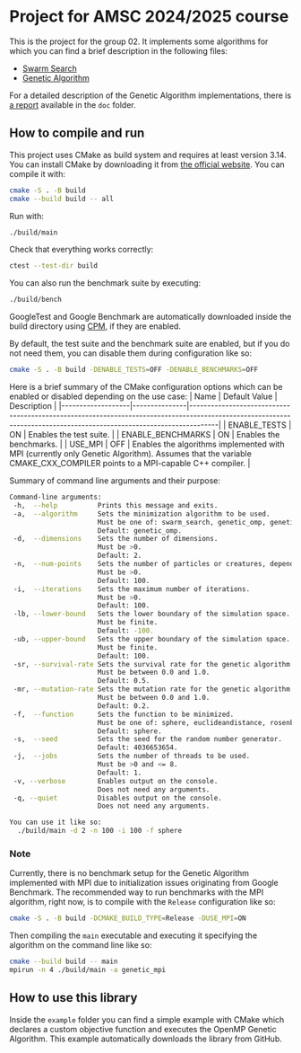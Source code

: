 # Project for AMSC 2024/2025 course
This is the project for the group 02. It implements some algorithms for which you can find a brief description in the following files:
 - [Swarm Search](https://github.com/AMSC-24-25/02-swarm-02-swarm/blob/main/SwarmSearch.md)
 - [Genetic Algorithm](https://github.com/AMSC-24-25/02-swarm-02-swarm/blob/main/GeneticAlgorithm.md)

For a detailed description of the Genetic Algorithm implementations, there is [a report](https://github.com/AMSC-24-25/02-swarm-02-swarm/blob/main/doc/report.pdf) available in the `doc` folder.

## How to compile and run
This project uses CMake as build system and requires at least version 3.14. You can install CMake by downloading it from [the official website](https://cmake.org/download).
You can compile it with:
```bash
cmake -S . -B build
cmake --build build -- all
```

Run with:
```bash
./build/main
```

Check that everything works correctly:
```bash
ctest --test-dir build
```

You can also run the benchmark suite by executing:
```bash
./build/bench
```

GoogleTest and Google Benchmark are automatically downloaded inside the build directory using [CPM](https://github.com/cpm-cmake/CPM.cmake), if they are enabled.

By default, the test suite and the benchmark suite are enabled, but if you do not need them, you can disable them during configuration like so:
```bash
cmake -S . -B build -DENABLE_TESTS=OFF -DENABLE_BENCHMARKS=OFF
```

Here is a brief summary of the CMake configuration options which can be enabled or disabled depending on the use case:
| Name              | Default Value | Description                                                                                                                                                        |
|-------------------|---------------|--------------------------------------------------------------------------------------------------------------------------------------------------------------------|
| ENABLE_TESTS      | ON            | Enables the test suite.                                                                                                                                            |
| ENABLE_BENCHMARKS | ON            | Enables the benchmarks.                                                                                                                                            |
| USE_MPI           | OFF           | Enables the algorithms implemented with MPI (currently only Genetic Algorithm). Assumes that the variable CMAKE_CXX_COMPILER points to a MPI-capable C++ compiler. |

Summary of command line arguments and their purpose:
```bash
Command-line arguments:
 -h,  --help          Prints this message and exits.
 -a,  --algorithm     Sets the minimization algorithm to be used.
                      Must be one of: swarm_search, genetic_omp, genetic_mpi.
                      Default: genetic_omp.
 -d,  --dimensions    Sets the number of dimensions.
                      Must be >0.
                      Default: 2.
 -n,  --num-points    Sets the number of particles or creatures, depending on the algorithm.
                      Must be >0.
                      Default: 100.
 -i,  --iterations    Sets the maximum number of iterations.
                      Must be >0.
                      Default: 100.
 -lb, --lower-bound   Sets the lower boundary of the simulation space.
                      Must be finite.
                      Default: -100.
 -ub, --upper-bound   Sets the upper boundary of the simulation space.
                      Must be finite.
                      Default: 100.
 -sr, --survival-rate Sets the survival rate for the genetic algorithm.
                      Must be between 0.0 and 1.0.
                      Default: 0.5.
 -mr, --mutation-rate Sets the mutation rate for the genetic algorithm.
                      Must be between 0.0 and 1.0.
                      Default: 0.2.
 -f,  --function      Sets the function to be minimized.
                      Must be one of: sphere, euclideandistance, rosenbrock, rastrigin.
                      Default: sphere.
 -s,  --seed          Sets the seed for the random number generator.
                      Default: 4036653654.
 -j,  --jobs          Sets the number of threads to be used.
                      Must be >0 and <= 8.
                      Default: 1.
 -v, --verbose        Enables output on the console.
                      Does not need any arguments.
 -q, --quiet          Disables output on the console.
                      Does not need any arguments.

You can use it like so:
  ./build/main -d 2 -n 100 -i 100 -f sphere
```

### Note
Currently, there is no benchmark setup for the Genetic Algorithm implemented with MPI due to initialization issues originating from Google Benchmark. The recommended way to run benchmarks with the MPI algorithm, right now, is to compile with the `Release` configuration like so:
```bash
cmake -S . -B build -DCMAKE_BUILD_TYPE=Release -DUSE_MPI=ON
```
Then compiling the `main` executable and executing it specifying the algorithm on the command line like so:
```bash
cmake --build build -- main
mpirun -n 4 ./build/main -a genetic_mpi
```

## How to use this library
Inside the `example` folder you can find a simple example with CMake which declares a custom objective function and executes the OpenMP Genetic Algorithm.
This example automatically downloads the library from GitHub.
